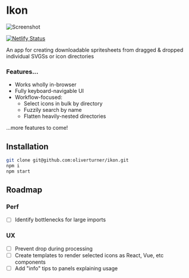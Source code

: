 # Ikon

![Screenshot](https://user-images.githubusercontent.com/21795/98355143-ab96f380-2019-11eb-864d-0db08a5b22d1.png)

[![Netlify Status](https://api.netlify.com/api/v1/badges/99414afd-a15c-4cb6-81d1-0fb1574e71ff/deploy-status)](https://app.netlify.com/sites/heuristic-brown-8c35fc/deploys)

An app for creating downloadable spritesheets from dragged & dropped individual SVGSs or icon directories

### Features...

- Works wholly in-browser
- Fully keyboard-navigable UI
- Workflow-focused: 
    - Select icons in bulk by directory
    - Fuzzily search by name
    - Flatten heavily-nested directories

...more features to come!

## Installation

```sh
git clone git@github.com:oliverturner/ikon.git
npm i
npm start
```

## Roadmap

### Perf

- [ ] Identify bottlenecks for large imports

### UX

- [ ] Prevent drop during processing
- [ ] Create templates to render selected icons as React, Vue, etc components
- [ ] Add "info" tips to panels explaining usage
